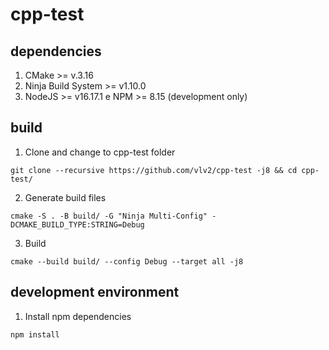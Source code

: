 # cpp-test

## dependencies

1. CMake >= v.3.16
2. Ninja Build System >= v1.10.0
3. NodeJS >= v16.17.1 e NPM >= 8.15 (development only)

## build

1. Clone and change to cpp-test folder

```script
git clone --recursive https://github.com/vlv2/cpp-test -j8 && cd cpp-test/
```

2. Generate build files

```script
cmake -S . -B build/ -G "Ninja Multi-Config" -DCMAKE_BUILD_TYPE:STRING=Debug
```

3. Build
```script
cmake --build build/ --config Debug --target all -j8
```

## development environment

1. Install npm dependencies

```script
npm install
```